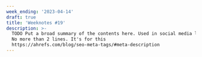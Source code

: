 ```yaml
---
week_ending: '2023-04-14'
draft: true
title: 'Weeknotes #19'
description: >-
  TODO Put a broad summary of the contents here. Used in social media links etc.
  No more than 2 lines. It's for this
  https://ahrefs.com/blog/seo-meta-tags/#meta-description
---
```


